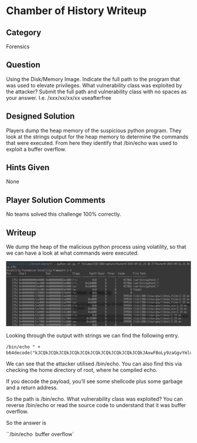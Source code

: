 Chamber of History Writeup
===================
## Category
Forensics

## Question
Using the Disk/Memory Image. Indicate the full path to the program that was used to elevate privileges. What vulnerability class was exploited by the attacker? Submit the full path and vulnerability class with no spaces as your answer. I.e. /xxx/xx/xx/xx useafterfree

## Designed Solution
Players dump the heap memory of the suspicious python program. They look at the strings output for the heap memory to determine the commands that were executed. From here they identify that /bin/echo was used to exploit a buffer overflow.

## Hints Given
None

## Player Solution Comments
No teams solved this challenge 100% correctly.

## Writeup
We dump the heap of the malicious python process using volatility,  so that we can have a look at what commands were executed.

![Chamber of History Volatility](images/coh_volatility.png)

Looking through the output with strings we can find the following entry.
```
/bin/echo " + b64decode("kJCQkJCQkJCQkJCQkJCQkJCQkJCQkJCQkJCQkJCQkJAxwFBoLy9zaGgvYmluieNQU4nhsAvNgJCQkJCQkJCQkJCQkJCQkJCQkJCQkJCQkJCQkJCQkJCQkJCQkJCQkJCQkJCQkJCQkJCQkJCQkJCQkJCQkJCQkJCQkJCQkJCQkJBCQkJCQ0NDQ0RERETh9f+/"))
```

We can see that the attacker utilised /bin/echo. You can also find this via checking the home directory of root, where he compiled echo.

If you decode the payload, you’ll see some shellcode plus some garbage and a return address.

So the path is /bin/echo. What vulnerability class was exploited? You can reverse /bin/echo or read the source code to understand that it was buffer overflow.

So the answer is

``/bin/echo` `buffer overflow`

